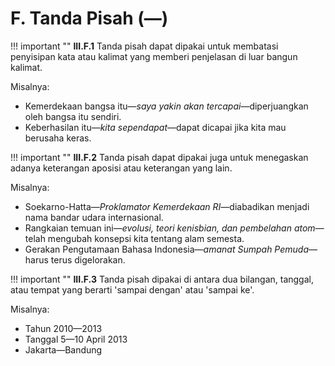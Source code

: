 # F. Tanda Pisah (—)

!!! important ""
	**III.F.1** Tanda pisah dapat dipakai untuk membatasi penyisipan kata atau kalimat yang memberi penjelasan di luar bangun kalimat.

Misalnya:

- Kemerdekaan bangsa itu—*saya yakin akan tercapai*—diperjuangkan oleh bangsa itu sendiri.
- Keberhasilan itu—*kita sependapat*—dapat dicapai jika kita mau berusaha keras.

!!! important ""
	**III.F.2** Tanda pisah dapat dipakai juga untuk menegaskan adanya keterangan aposisi atau keterangan yang lain.

Misalnya:

- Soekarno-Hatta—*Proklamator Kemerdekaan RI*—diabadikan menjadi nama bandar udara internasional.
- Rangkaian temuan ini—*evolusi, teori kenisbian, dan pembelahan atom*—telah mengubah konsepsi kita tentang alam semesta.
- Gerakan Pengutamaan Bahasa Indonesia—*amanat Sumpah Pemuda*—harus terus digelorakan.

!!! important ""
	**III.F.3** Tanda pisah dipakai di antara dua bilangan, tanggal, atau tempat yang berarti 'sampai dengan' atau 'sampai ke'.

Misalnya:

- Tahun 2010—2013
- Tanggal 5—10 April 2013
- Jakarta—Bandung
